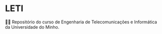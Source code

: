# LETI
 
 🔸💠
 Repositório do curso de Engenharia de Telecomunicações e Informática da Universidade do Minho.
